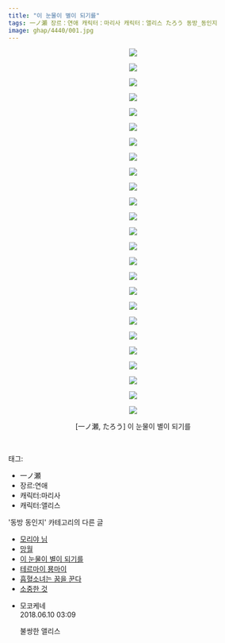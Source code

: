 ```yaml
---
title: "이 눈물이 별이 되기를"
tags: 一ノ瀬 장르：연애 캐릭터：마리사 캐릭터：앨리스 たろう 동방_동인지
image: ghap/4440/001.jpg
---
```

<div class="article">
<p style="text-align: center; clear: none; float: none;"><img src="{{ site.nasurl }}/ghap/4440/001.jpg"/></p>
<p style="text-align: center; clear: none; float: none;"><img src="{{ site.nasurl }}/ghap/4440/002.jpg"/></p>
<p style="text-align: center; clear: none; float: none;"><img src="{{ site.nasurl }}/ghap/4440/003.jpg"/></p>
<p style="text-align: center; clear: none; float: none;"><img src="{{ site.nasurl }}/ghap/4440/004.jpg"/></p>
<p style="text-align: center; clear: none; float: none;"><img src="{{ site.nasurl }}/ghap/4440/005.jpg"/></p>
<p style="text-align: center; clear: none; float: none;"><img src="{{ site.nasurl }}/ghap/4440/006.jpg"/></p>
<p style="text-align: center; clear: none; float: none;"><img src="{{ site.nasurl }}/ghap/4440/007.jpg"/></p>
<p style="text-align: center; clear: none; float: none;"><img src="{{ site.nasurl }}/ghap/4440/008.jpg"/></p>
<p style="text-align: center; clear: none; float: none;"><img src="{{ site.nasurl }}/ghap/4440/009.jpg"/></p>
<p style="text-align: center; clear: none; float: none;"><img src="{{ site.nasurl }}/ghap/4440/010.jpg"/></p>
<p style="text-align: center; clear: none; float: none;"><img src="{{ site.nasurl }}/ghap/4440/011.jpg"/></p>
<p style="text-align: center; clear: none; float: none;"><img src="{{ site.nasurl }}/ghap/4440/012.jpg"/></p>
<p style="text-align: center; clear: none; float: none;"><img src="{{ site.nasurl }}/ghap/4440/013.jpg"/></p>
<p style="text-align: center; clear: none; float: none;"><img src="{{ site.nasurl }}/ghap/4440/014.jpg"/></p>
<p style="text-align: center; clear: none; float: none;"><img src="{{ site.nasurl }}/ghap/4440/015.jpg"/></p>
<p style="text-align: center; clear: none; float: none;"><img src="{{ site.nasurl }}/ghap/4440/016.jpg"/></p>
<p style="text-align: center; clear: none; float: none;"><img src="{{ site.nasurl }}/ghap/4440/017.jpg"/></p>
<p style="text-align: center; clear: none; float: none;"><img src="{{ site.nasurl }}/ghap/4440/018.jpg"/></p>
<p style="text-align: center; clear: none; float: none;"><img src="{{ site.nasurl }}/ghap/4440/019.jpg"/></p>
<p style="text-align: center; clear: none; float: none;"><img src="{{ site.nasurl }}/ghap/4440/020.jpg"/></p>
<p style="text-align: center; clear: none; float: none;"><img src="{{ site.nasurl }}/ghap/4440/021.jpg"/></p>
<p style="text-align: center; clear: none; float: none;"><img src="{{ site.nasurl }}/ghap/4440/022.jpg"/></p>
<p style="text-align: center; clear: none; float: none;"><img src="{{ site.nasurl }}/ghap/4440/023.jpg"/></p>
<p style="text-align: center; clear: none; float: none;"><img src="{{ site.nasurl }}/ghap/4440/024.jpg"/></p>
<p style="text-align: center; clear: none; float: none;"><img src="{{ site.nasurl }}/ghap/4440/025.jpg"/></p>
<p style="text-align: center; clear: none; float: none;">[一ノ瀬, たろう] 이 눈물이 별이 되기를</p>
<p><br/></p>
</div><div class="tagTrail">
<p>태그: </p>
<ul>
<li>一ノ瀬</li>
<li>장르:연애</li>
<li>캐릭터:마리사</li>
<li>캐릭터:앨리스</li>
</ul>
</div><div class="another">
<p>'동방 동인지' 카테고리의 다른 글</p>
<ul>
<li><a href="/2018-06-09-ghap_4397">모리야 님</a></li>
<li><a href="/2018-06-09-ghap_4441">망월</a></li>
<li><a href="/2018-06-09-ghap_4440">이 눈물이 별이 되기를</a></li>
<li><a href="/2018-06-09-ghap_4439">테르마이 묭마이</a></li>
<li><a href="/2018-06-09-ghap_4437">흡혈소녀는 꿈을 꾼다</a></li>
<li><a href="/2018-06-09-ghap_4435">소중한 것</a></li>
</ul>
</div><div class="cb_module cb_fluid">
<div class="cb_wrt cb_profile">
<div class="comment">
<ul>
<li class="cb_thumb_off" id="comment15268704">
<div class="cb_comment_area">
<div class="cb_info_area">
<div class="cb_section">
<span class="cb_nick_name">모코케네</span>
</div>
<div class="cb_section">
<span class="cb_date">2018.06.10 03:09 </span>
</div>
</div>
<div class="cb_dsc_comment">
<p class="cb_dsc">
											불쌍한 앨리스
										</p>
</div>
</div></li>
</ul>
</div>
</div><!-- commentList close -->
</div>